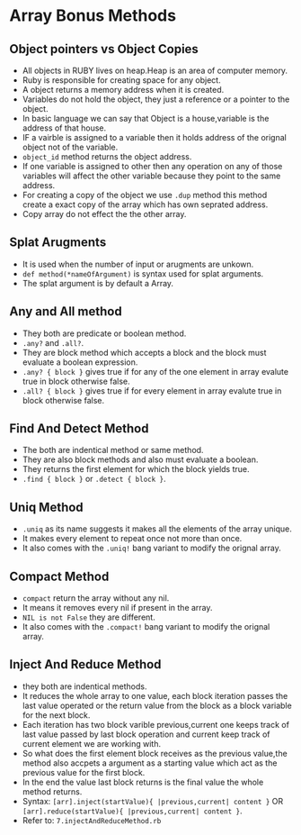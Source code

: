 # Array Bonus Methods

 ## Object pointers vs Object Copies
  - All objects in RUBY lives on heap.Heap is an area of computer memory.
  - Ruby is responsible for creating space for any object.
  - A object returns a memory address when it is created.
  - Variables do not hold the object, they just a reference or a pointer to the object.
  - In basic language we can say that Object is a house,variable is the address of that house.
  - IF a vairble is assigned to a variable then it holds address of the orignal object not of the variable.
  - `object_id` method returns the object address.
  - If one variable is assigned to other then any operation on any of those variables will affect the other variable because they point to the same address.
  - For creating a copy of the object we use `.dup` method this method create a exact copy of the array which has own seprated address.
  - Copy array do not effect the the other array.

 ## Splat Arugments
  - It is used when the number of input or arugments are unkown.
  - `def method(*nameOfArgument)` is syntax used for splat arguments.
  - The splat argument is by default a Array.

 ## Any and All method
  - They both are predicate or boolean method.
  - `.any?` and `.all?`.
  - They are block method which accepts a block and the block must evaluate a boolean expression.
  - `.any? { block }` gives true if for any of the one element in array evalute true in block otherwise false.
  - `.all? { block }` gives true if for every element in array evalute true in block otherwise false.
 
 ## Find And Detect Method  
  - The both are indentical method or same method.
  - They are also block methods and also must evaluate a boolean.
  - They returns the first element for which the block yields true.
  - `.find { block }` or `.detect { block }`.

 ## Uniq Method
  - `.uniq` as its name suggests it makes all the elements of the array unique.
  - It makes every element to repeat once not more than once.
  - It also comes with the `.uniq!` bang variant to modify the orignal array.
 
 ## Compact Method
  - `compact` return the array without any nil.
  - It means it removes every nil if present in the array.
  - `NIL is not False` they are different.
  - It also comes with the `.compact!` bang variant to modify the orignal array.

 ## Inject And Reduce Method
  - they both are indentical methods.
  - It reduces the whole array to one value, each block iteration passes the last value operated or the return value from the block as a block variable for the next block.
  - Each iteration has two block varible previous,current one keeps track of last value passed by last block operation and current keep track of current element we are working with.
  - So what does the first element block receives as the previous value,the method also accpets a argument as a starting value which act as the previous value for the first block.
  - In the end the value last block returns is the final value the whole method returns.
  - Syntax: `[arr].inject(startValue){ |previous,current| content }` OR `[arr].reduce(startValue){ |previous,current| content }`.
  - Refer to: `7.injectAndReduceMethod.rb`